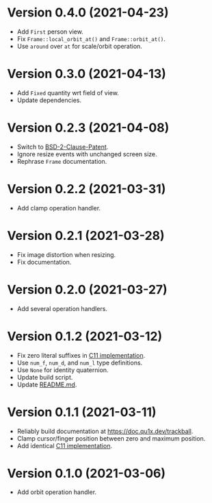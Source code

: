 # Version 0.4.0 (2021-04-23)

  * Add `First` person view.
  * Fix `Frame::local_orbit_at()` and `Frame::orbit_at()`.
  * Use `around` over `at` for scale/orbit operation.

# Version 0.3.0 (2021-04-13)

  * Add `Fixed` quantity wrt field of view.
  * Update dependencies.

# Version 0.2.3 (2021-04-08)

  * Switch to [BSD-2-Clause-Patent](LICENSES/BSD-2-Clause-Patent.md).
  * Ignore resize events with unchanged screen size.
  * Rephrase `Frame` documentation.

# Version 0.2.2 (2021-03-31)

  * Add clamp operation handler.

# Version 0.2.1 (2021-03-28)

  * Fix image distortion when resizing.
  * Fix documentation.

# Version 0.2.0 (2021-03-27)

  * Add several operation handlers.

# Version 0.1.2 (2021-03-12)

  * Fix zero literal suffixes in [C11 implementation](c11).
  * Use `num_f`, `num_d`, and `num_l` type definitions.
  * Use `None` for identity quaternion.
  * Update build script.
  * Update [README.md](README.md).

# Version 0.1.1 (2021-03-11)

  * Reliably build documentation at <https://doc.qu1x.dev/trackball>.
  * Clamp cursor/finger position between zero and maximum position.
  * Add identical [C11 implementation](c11).

# Version 0.1.0 (2021-03-06)

  * Add orbit operation handler.
